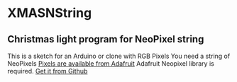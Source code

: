 # XMASNString
## Christmas light program for NeoPixel string
This is a sketch for an Arduino or clone with RGB Pixels
You need a string of NeoPixels [Pixels are available from Adafruit](https://www.adafruit.com/categories/87)
Adafruit Neopixel library is required. [Get it from Github](https://github.com/adafruit/Adafruit_NeoPixel)

